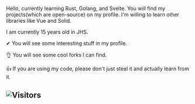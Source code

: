Hello, currently learning Rust, Golang, and Svelte. You will find my projects(which are open-source) on my profile. I'm willing to learn other libraries like Vue and Solid. 

I am currently 15 years old in JHS.

✔ You will see some interesting stuff in my profile.

👌 You will see some cool forks I can find.

👍 If you are using my code, please don't just steal it and actually learn from it.

![Visitors](https://komarev.com/ghpvc/?username=Fizzify&color=blueviolet)
---

</details>
